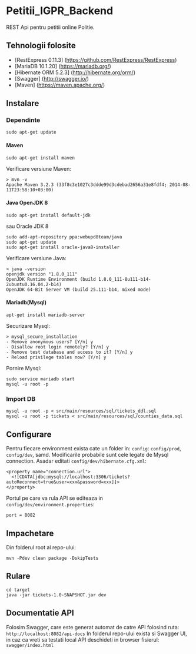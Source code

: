 # Petitii_IGPR_Backend
REST Api pentru petitii online Politie.

## Tehnologii folosite
- [RestExpress 0.11.3] (https://github.com/RestExpress/RestExpress)
- [MariaDB 10.1.20] (https://mariadb.org/)
- [Hibernate ORM 5.2.3] (http://hibernate.org/orm/)
- [Swagger] (http://swagger.io/)
- [Maven] (https://maven.apache.org/)

## Instalare

### Dependinte 
```
sudo apt-get update
```
#### Maven
```
sudo apt-get install maven
```
Verificare versiune Maven:
```
> mvn -v
Apache Maven 3.2.3 (33f8c3e1027c3ddde99d3cdebad2656a31e8fdf4; 2014-08-11T23:58:10+03:00)
```

#### Java OpenJDK 8
```
sudo apt-get install default-jdk
```
sau Oracle JDK 8

```
sudo add-apt-repository ppa:webupd8team/java
sudo apt-get update
sudo apt-get install oracle-java8-installer
```
Verificare versiune Java:
```
> java -version
openjdk version "1.8.0_111"
OpenJDK Runtime Environment (build 1.8.0_111-8u111-b14-2ubuntu0.16.04.2-b14)
OpenJDK 64-Bit Server VM (build 25.111-b14, mixed mode)

```

#### Mariadb(Mysql)
```
apt-get install mariadb-server
```
Securizare Mysql:
```
> mysql_secure_installation
- Remove anonymous users? [Y/n] y
- Disallow root login remotely? [Y/n] y
- Remove test database and access to it? [Y/n] y
- Reload privilege tables now? [Y/n] y
```
Pornire Mysql:
```
sudo service mariadb start
mysql -u root -p
```

### Import DB
```
mysql -u root -p < src/main/resources/sql/tickets_ddl.sql
mysql -u root -p tickets < src/main/resources/sql/counties_data.sql
```

## Configurare
Pentru fiecare environment exista cate un folder in: `config`: `config/prod`, `config/dev`, samd.
Modificarile probabile sunt cele legate de Mysql connection. Asadar editati `config/dev/hibernate.cfg.xml`:
```
<property name="connection.url">
  <![CDATA[jdbc:mysql://localhost:3306/tickets?autoReconnect=true&user=xxx&password=xxx]]>
</property>
```
Portul pe care va rula API se editeaza in `config/dev/environment.properties`:
```
port = 8082
```

## Impachetare
Din folderul root al repo-ului:
```
mvn -Pdev clean package -DskipTests
```

## Rulare
```
cd target
java -jar tickets-1.0-SNAPSHOT.jar dev
```


## Documentatie API
Folosim Swagger, care este generat automat de catre API folosind ruta: `http://localhost:8082/api-docs`
In folderul repo-ului exista si Swagger UI, in caz ca vreti sa testati local API deschideti in browser fisierul: `swagger/index.html`